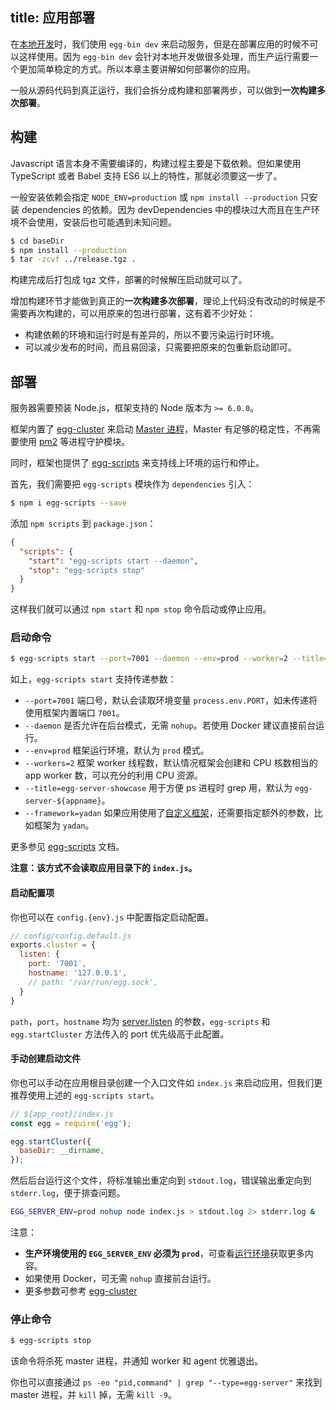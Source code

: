 title: 应用部署
---

在[本地开发](./development.md)时，我们使用 `egg-bin dev` 来启动服务，但是在部署应用的时候不可以这样使用。因为 `egg-bin dev` 会针对本地开发做很多处理，而生产运行需要一个更加简单稳定的方式。所以本章主要讲解如何部署你的应用。

一般从源码代码到真正运行，我们会拆分成构建和部署两步，可以做到**一次构建多次部署**。

## 构建

Javascript 语言本身不需要编译的，构建过程主要是下载依赖。但如果使用 TypeScript 或者 Babel 支持 ES6 以上的特性，那就必须要这一步了。

一般安装依赖会指定 `NODE_ENV=production` 或 `npm install --production` 只安装 dependencies 的依赖。因为 devDependencies 中的模块过大而且在生产环境不会使用，安装后也可能遇到未知问题。

```bash
$ cd baseDir
$ npm install --production
$ tar -zcvf ../release.tgz .
```

构建完成后打包成 tgz 文件，部署的时候解压启动就可以了。

增加构建环节才能做到真正的**一次构建多次部署**，理论上代码没有改动的时候是不需要再次构建的，可以用原来的包进行部署，这有着不少好处：

- 构建依赖的环境和运行时是有差异的，所以不要污染运行时环境。
- 可以减少发布的时间，而且易回滚，只需要把原来的包重新启动即可。

## 部署

服务器需要预装 Node.js，框架支持的 Node 版本为 `>= 6.0.0`。

框架内置了 [egg-cluster] 来启动 [Master 进程](./cluster-and-ipc.md#master)，Master 有足够的稳定性，不再需要使用 [pm2] 等进程守护模块。

同时，框架也提供了 [egg-scripts] 来支持线上环境的运行和停止。

首先，我们需要把 `egg-scripts` 模块作为 `dependencies` 引入：

```bash
$ npm i egg-scripts --save
```

添加 `npm scripts` 到 `package.json`：

```json
{
  "scripts": {
    "start": "egg-scripts start --daemon",
    "stop": "egg-scripts stop"
  }
}
```

这样我们就可以通过 `npm start` 和 `npm stop` 命令启动或停止应用。

### 启动命令

```bash
$ egg-scripts start --port=7001 --daemon --env=prod --worker=2 --title=egg-server-showcase
```

如上，`egg-scripts start` 支持传递参数：

- `--port=7001` 端口号，默认会读取环境变量 `process.env.PORT`，如未传递将使用框架内置端口 `7001`。
- `--daemon` 是否允许在后台模式，无需 `nohup`。若使用 Docker 建议直接前台运行。
- `--env=prod` 框架运行环境，默认为 `prod` 模式。
- `--workers=2` 框架 worker 线程数，默认情况框架会创建和 CPU 核数相当的 app worker 数，可以充分的利用 CPU 资源。
- `--title=egg-server-showcase` 用于方便 ps 进程时 grep 用，默认为 `egg-server-${appname}`。
- `--framework=yadan` 如果应用使用了[自定义框架](../advanced/framework.md)，还需要指定额外的参数，比如框架为 `yadan`。

更多参见 [egg-scripts] 文档。

**注意：该方式不会读取应用目录下的 `index.js`。**

#### 启动配置项

你也可以在 `config.{env}.js` 中配置指定启动配置。

```js
// config/config.default.js
exports.cluster = {
  listen: {
    port: '7001',
    hostname: '127.0.0.1',
    // path: '/var/run/egg.sock',
  }
}
```

`path`，`port`，`hostname` 均为 [server.listen](https://nodejs.org/api/http.html#http_server_listen_port_hostname_backlog_callback) 的参数，`egg-scripts` 和 `egg.startCluster` 方法传入的 port 优先级高于此配置。

#### 手动创建启动文件

你也可以手动在应用根目录创建一个入口文件如 `index.js` 来启动应用，但我们更推荐使用上述的 `egg-scripts start`。

```js
// ${app_root}/index.js
const egg = require('egg');

egg.startCluster({
  baseDir: __dirname,
});
```

然后后台运行这个文件，将标准输出重定向到 `stdout.log`，错误输出重定向到 `stderr.log`，便于排查问题。

```bash
EGG_SERVER_ENV=prod nohup node index.js > stdout.log 2> stderr.log &
```

注意：

- **生产环境使用的 `EGG_SERVER_ENV` 必须为 `prod`**，可查看[运行环境](../basics/env.md)获取更多内容。
- 如果使用 Docker，可无需 `nohup` 直接前台运行。
- 更多参数可参考 [egg-cluster](https://github.com/eggjs/egg-cluster#options)


### 停止命令

```bash
$ egg-scripts stop
```

该命令将杀死 master 进程，并通知 worker 和 agent 优雅退出。

你也可以直接通过 `ps -eo "pid,command" | grep "--type=egg-server"` 来找到 master 进程，并 `kill` 掉，无需 `kill -9`。

[egg-cluster]: https://github.com/eggjs/egg-cluster
[egg-scripts]: https://github.com/eggjs/egg-scripts
[pm2]: https://github.com/Unitech/pm2

